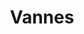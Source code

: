 ---
guid: "6f9cdc1f4573"
title: "Vannes"
latlng: "47.656602, -2.753602"
youtubeId: "L90EuZTOlPs" 
---